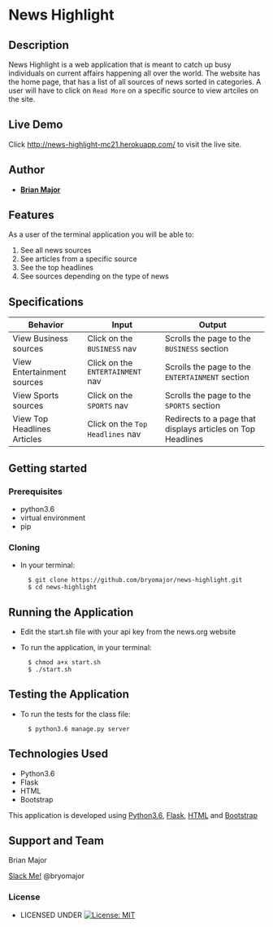 # News Highlight


## Description
News Highlight is a web application that is meant to catch up busy individuals on current affairs happening all over the world.
The website has the home page, that has a list of all sources of news sorted in categories.
A user will have to click on `Read More` on a specific source to view artciles on the site.


## Live Demo
Click http://news-highlight-mc21.herokuapp.com/ to visit the live site.


## Author


* [**Brian Major**](https://github.com/bryomajor)

## Features


As a user of the terminal application you will be able to:

1. See all news sources
2. See articles from a specific source
3. See the top headlines
4. See sources depending on the type of news

## Specifications
| Behavior            | Input                         | Output                        | 
| ------------------- | ----------------------------- | ----------------------------- |
| View Business sources | Click on the `BUSINESS` nav | Scrolls the page to the `BUSINESS` section | View Technology sources | Click on the `TECHNOLOGY` nav | Scrolls the page to the `TECHNOLOGY` section |
| View Entertainment sources | Click on the `ENTERTAINMENT` nav | Scrolls the page to the `ENTERTAINMENT` section |
| View Sports sources | Click on the `SPORTS` nav | Scrolls the page to the `SPORTS` section | View Science sources | Click on the `SCIENCE` nav | Scrolls the page to the `SCIENCE` section | View Health sources | Click on the `HEALTH` nav | Scrolls the page to the `HEALTH` section |
| View Top Headlines Articles | Click on the `Top Headlines` nav | Redirects to a page that displays articles on Top Headlines |



## Getting started
### Prerequisites
* python3.6
* virtual environment
* pip

### Cloning
* In your terminal:
        
        $ git clone https://github.com/bryomajor/news-highlight.git
        $ cd news-highlight

## Running the Application
* Edit the start.sh file with your api key from the news.org website
* To run the application, in your terminal:

        $ chmod a+x start.sh
        $ ./start.sh
        
## Testing the Application
* To run the tests for the class file:

        $ python3.6 manage.py server
        
## Technologies Used
* Python3.6
* Flask
* HTML
* Bootstrap

This application is developed using [Python3.6](https://www.python.org/doc/), [Flask](http://flask.palletsprojects.com/en/1.1.x/), [HTML](https://getbootstrap.com/) and [Bootstrap](https://getbootstrap.com/)


## Support and Team
Brian Major


[Slack Me!](https://slack.com/intl/en-ke/)  @bryomajor


### License

* LICENSED UNDER  [![License: MIT](https://img.shields.io/badge/License-MIT-yellow.svg)](license/MIT)
